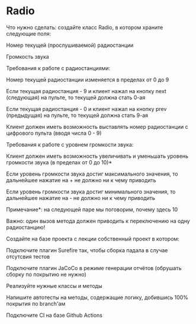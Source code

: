 # Radio

Что нужно сделать: создайте класс Radio, в котором храните следующие поля:

Номер текущей (прослушиваемой) радиостанции

Громкость звука

Требования к работе с радиостанциями:

Номер текущей радиостанции изменяется в пределах от 0 до 9

Если текущая радиостанция - 9 и клиент нажал на кнопку next (следующая) на пульте, то текущей должна стать 0-ая

Если текущая радиостанция - 0 и клиент нажал на кнопку prev (предыдущая) на пульте, то текущей должна стать 9-ая

Клиент должен иметь возможность выставлять номер радиостанции с цифрового пульта (вводя числа 0 - 9)

Требования к работе с уровнем громкости звука:

Клиент должен иметь возможность увеличивать и уменьшать уровень громкости звука (в пределах от 0 до 10)*

Если уровень громкости звука достиг максимального значения, то дальнейшее нажатие на + не должно ни к чему приводить

Если уровень громкости звука достиг минимального значения, то дальнейшее нажатие на - не должно ни к чему приводить

Примечание*: на следующей паре мы поговорим, почему здесь 10

Важно: один вызов метода должен приводить к переключению на одну радиостанцию!

Создайте на базе проекта с лекции собственный проект в котором:

Подключите плагин Surefire так, чтобы сборка падала в случае отсутсвия тестов

Подключите плагин JaCoCo в режиме генерации отчётов (обрушать сборку по покрытию не нужно)

Реализуйте нужные классы и методы

Напишите автотесты на методы, содержащие логику, добившись 100% покрытия по branch'ам

Подключите CI на базе Github Actions
